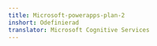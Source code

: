 ```yaml
---
title: Microsoft-powerapps-plan-2
inshort: Odefinierad
translator: Microsoft Cognitive Services
---
```




